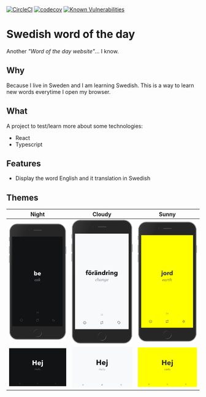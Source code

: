 [![CircleCI](https://circleci.com/gh/singuerinc/swedish-wotd/tree/master.svg?style=svg)](https://circleci.com/gh/singuerinc/swedish-wotd/tree/master) [![codecov](https://codecov.io/gh/singuerinc/swedish-wotd/branch/master/graph/badge.svg)](https://codecov.io/gh/singuerinc/swedish-wotd) [![Known Vulnerabilities](https://snyk.io/test/github/singuerinc/swedish-wotd/badge.svg)](https://snyk.io/test/github/singuerinc/swedish-wotd)

# Swedish word of the day

Another _"Word of the day website"_... I know.

## Why

Because I live in Sweden and I am learning Swedish. This is a way to learn new words everytime I open my browser.

## What

A project to test/learn more about some technologies:

- React
- Typescript

## Features

- Display the word English and it translation in Swedish

## Themes

| Night                                          | Cloudy                                           | Sunny                                          |
| ---------------------------------------------- | ------------------------------------------------ | ---------------------------------------------- |
| ![Night](./screenshots/theme-night-mobile.png) | ![Cloudy](./screenshots/theme-cloudy-mobile.png) | ![Sunny](./screenshots/theme-sunny-mobile.png) |
| ![Night](./screenshots/theme-night.png)        | ![Cloudy](./screenshots/theme-cloudy.png)        | ![Sunny](./screenshots/theme-sunny.png)        |
